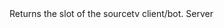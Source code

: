 <function name="GetHLTVSlot" parent="sourcetv" type="libraryfunc">
	<description>
		Returns the slot of the sourcetv client/bot.
	</description>
	<realm>Server</realm>
	<rets>
		<ret name="slot" type="number"></ret>
	</rets>
</function>